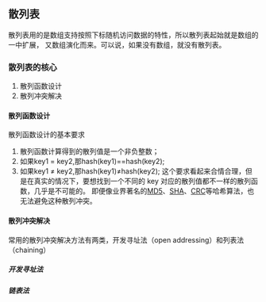 ## 散列表
散列表用的是数组支持按照下标随机访问数据的特性，所以散列表起始就是数组的一中扩展，
又数组演化而来。可以说，如果没有数组，就没有散列表。

### 散列表的核心
1. 散列函数设计
2. 散列冲突解决

#### 散列函数设计
散列函数设计的基本要求
1. 散列函数计算得到的散列值是一个非负整数；
2. 如果key1 = key2,那hash(key1)==hash(key2);
3. 如果key1 ≠ key2,那hash(key1)≠hash(key2);
这个要求看起来合情合理，但是在真实的情况下，要想找到一个不同的 key 对应的散列值都不一样的散列函数，几乎是不可能的。
即便像业界著名的[MD5]、[SHA]、[CRC]等哈希算法，也无法避免这种散列冲突。

#### 散列冲突解决
常用的散列冲突解决方法有两类，开发寻址法（open addressing）和列表法（chaining）

##### 开发寻址法
##### 链表法

[MD5]:https://zh.wikipedia.org/wiki/MD5
[SHA]:https://zh.wikipedia.org/wiki/SHA%E5%AE%B6%E6%97%8F
[CRC]:https://zh.wikipedia.org/wiki/%E5%BE%AA%E7%92%B0%E5%86%97%E9%A4%98%E6%A0%A1%E9%A9%97